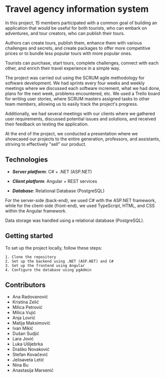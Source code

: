 # Travel agency information system 

In this project, 15 members participated with a common goal of building an application that would be useful for both tourists, who can embark on adventures, and tour creators, who can publish their tours. 

Authors can create tours, publish them, enhance them with various challenges and secrets, and create packages to offer more competitive prices or to bundle less popular tours with more popular ones.

Tourists can purchase, start tours, complete challenges, connect with each other, and enrich their travel experience in a simple way.

The project was carried out using the SCRUM agile methodology for software development. We had sprints every four weeks and weekly meetings where we discussed each software increment, what we had done, plans for the next week, problems encountered, etc. We used a Trello board for writing user stories, where SCRUM masters assigned tasks to other team members, allowing us to easily track the project's progress.

Additionally, we had several meetings with our clients where we gathered user requirements, discussed potential issues and solutions, and received their feedback on testing the application.

At the end of the project, we conducted a presentation where we showcased our projects to the entire generation, professors, and assistants, striving to effectively "sell" our product.

## Technologies

- ***Server platform***: C# + .NET (ASP.NET)

- ***Client platform***: Angular + REST services

- ***Database***: Relational Database (PostgreSQL)

For the server-side (back-end), we used C# with the ASP.NET framework, while for the client-side (front-end), we used TypeScript, HTML, and CSS within the Angular framework.

Data storage was handled using a relational database (PostgreSQL).

## Getting started

To set up the project locally, follow these steps:

```
1. Clone the repository
2. Set up the backend using .NET (ASP.NET) and C#
3. Set up the frontend using Angular
4. Configure the database using pgAdmin
```

## Contributors
- Ana Radovanović
- Kristina Zelić
- Milica Petrović
- Milica Vujić
- Anja Lovrić
- Matija Maksimović
- Ivan Mikić
- Dušan Sudjić
- Lara Jović
- Luka Ušljebrka
- Draško Novaković
- Stefan Kovačević
- Jelisaveta Letić
- Nina Bu
- Anastasija Marsenić
